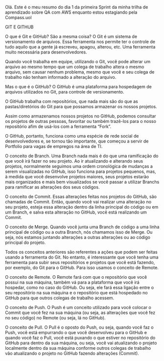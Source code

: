 Olá. Este é o meu resumo do dia 1 da primeira Sprint da minha trilha de aprendizado sobre QA com AWS enquanto estou estagiando pela Compass.uol



GIT E GITHUB 


O que é Git e GitHub? São a mesma coisa? 
 O Git é um sistema de versionamento de arquivos. Essa ferramenta nos permite ter o controle de tudo aquilo que a gente já escreveu, apagou, alterou, etc. Uma ferramenta muito necessária para desenvolvedores. 

 Quando você trabalha em equipe, utilizando o Git, você pode alterar um arquivo ao mesmo tempo que um colega de trabalho altera o mesmo arquivo, sem causar nenhum problema, mesmo que você e seu colega de trabalho não tenham informado a alteração do arquivo. 

Mas o que é o GitHub? 
 O GitHub é uma plataforma para hospedagem de arquivos utilizados no Git, para controle de versionamento. 

 O GitHub trabalha com repositórios, que nada mais são do que as pastas/diretórios do Git para que possamos armazenar os nossos projetos.  

 Assim como armazenamos nossos projetos no GitHub, podemos consultar os projetos de outras pessoas, favoritar ou também trazê-los para o nosso repositório afim de usá-los com a ferramenta “Fork”.  

 O GitHub, portanto, funciona como uma espécie de rede social de desenvolvedores e, se tornou tão importante, que começou a servir de Portfolio para vagas de empregos na área de TI. 

O conceito de Branch. 
 Uma Branch nada mais é do que uma ramificação do que você irá fazer no seu projeto. Ao ir atualizando e alterando seus projetos, normalmente seguimos uma ordem cronológica de mudanças a serem visualizadas no GitHub, isso funciona para projetos pequenos, mas, à medida que você desenvolve projetos maiores, seus projetos estarão mais organizados e mais bem visualizados se você passar a utilizar Branchs para ramificar as alterações dos seus códigos. 

O conceito de Commit. 
 Essas alterações feitas nos projetos do GitHub, são chamadas de Commit. Então, quando você vai realizar uma alteração no seu projeto, esteja essa alteração dentro da linha principal do código ou em um Branch, e salva esta alteração no GitHub, você está realizando um Commit. 

O conceito de Merge. 
 Quando você junta uma Branch de código a uma linha principal de código ou a outra Branch, nós chamamos isso de Merge. Ou seja, nós estamos juntando alterações a outras alterações ou ao código principal do projeto. 

 
Todos os conceitos anteriores são referentes a ações que podem ser feitas usando a ferramenta do Git. No entanto, é interessante que você tenha uma ferramenta para subir seus repositórios e projetos que você está fazendo, por exemplo, do Git para o GitHub. Para isso usamos o conceito de Remote. 


O conceito de Remote. 
 O Remote fará com que o repositório que você possui na sua máquina, também vá para a plataforma que você irá hospedar, como no caso do GitHub. Ou seja, ele fará essa ligação entre o seu repositório na sua máquina e o repositório que está hospedado no GitHub para que outros colegas de trabalho acessem. 

O conceito de Push. 
 O Push é um conceito utilizado para você colocar o Commit que você fez na sua máquina (ou seja, as alterações que você fez no seu código) no Remote (ou seja, lá no GitHub). 

O conceito de Pull. 
 O Pull é o oposto do Push, ou seja, quando você faz o Push, você está empurrando o que você desenvolveu para o GitHub e quando você faz o Pull, você está puxando o que estiver no repositório do GitHub para dentro da sua máquina, ou seja, você vai atualizando o projeto localmente dentro da sua máquina conforme outros colegas de trabalho vão atualizando o projeto no GitHub fazendo alterações (Commit).